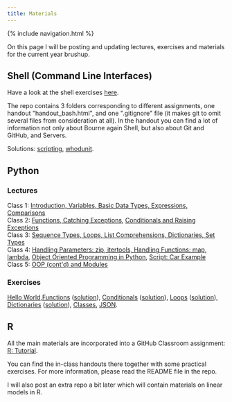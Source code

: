 ```yaml
---
title: Materials
---
```

{% include navigation.html %}

On this page I will be posting and updating lectures, exercises and materials for the current year brushup.

## Shell (Command Line Interfaces)
Have a look at the shell exercises [here](https://classroom.github.com/a/3d8BeanH). 

The repo contains 3 folders corresponding to different assignments, one handout "handout_bash.html", and one ".gitignore" file (it makes git to omit several files from consideration at all). In the handout you can find a lot of information not only about Bourne again Shell, but also about Git and GitHub, and Servers.

Solutions: [scripting](./docs/shell-solutions/scripting.tar.gz), [whodunit](./docs/shell-solutions/whodunit-solution.sh).

## Python
### Lectures
Class 1: [Introduction, Variables, Basic Data Types, Expressions, Comparisons](./docs/python-lectures/class_1.ipynb)  
Class 2: [Functions, Catching Exceptions](./docs/python-lectures/class_2.ipynb), [Conditionals and Raising Exceptions](./docs/python-lectures/class_2_conditionals.html)  
Class 3: [Sequence Types, Loops, List Comprehensions, Dictionaries, Set Types](./docs/python-lectures/class_3.ipynb)  
Class 4: [Handling Parameters: zip, itertools, Handling Functions: map, lambda](./docs/python-lectures/class_4.ipynb), [Object Oriented Programming in Python](./docs/python-lectures/class_4_oop.html), [Script: Car Example](./docs/python-lectures/class_4_oop_example.py)  
Class 5: [OOP (cont'd) and Modules](./docs/python-lectures/class_5_oop_modules.tar.gz)

### Exercises
[Hello World](./python/python-1-hello-world.md),[Functions](https://classroom.github.com/a/dAjlnfKT) ([solution](./docs/python-solutions/python-functions-solution.py)), [Conditionals](https://classroom.github.com/a/Yow3m5e2) ([solution](./docs/python-solutions/python-conditionals-solution.py)), [Loops](https://classroom.github.com/a/ShzbLvYq) ([solution](./docs/python-solutions/python-loops-solution.py)), [Dictionaries](https://classroom.github.com/a/ZuujAbfK) ([solution](./docs/python-solutions/python-dictionaries-solution.py)), [Classes](https://classroom.github.com/a/Kuke8ppB), [JSON](https://classroom.github.com/a/mWPvThPo).

## R
All the main materials are incorporated into a GitHub Classroom assignment: [R: Tutorial](https://classroom.github.com/a/j3WyUiaa). 

You can find the in-class handouts there together with some practical exercises. For more information, please read the README file in the repo.

I will also post an extra repo a bit later which will contain materials on linear models in R.


